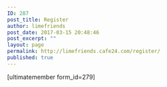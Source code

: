 ```yaml
---
ID: 287
post_title: Register
author: limefriends
post_date: 2017-03-15 20:48:46
post_excerpt: ""
layout: page
permalink: http://limefriends.cafe24.com/register/
published: true
---
```

[ultimatemember form_id=279]